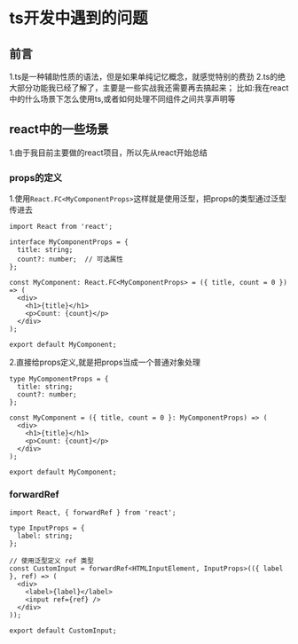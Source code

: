 # ts开发中遇到的问题

## 前言

  1.ts是一种辅助性质的语法，但是如果单纯记忆概念，就感觉特别的费劲
  2.ts的绝大部分功能我已经了解了，主要是一些实战我还需要再去搞起来；
    比如:我在react中的什么场景下怎么使用ts,或者如何处理不同组件之间共享声明等

## react中的一些场景

  1.由于我目前主要做的react项目，所以先从react开始总结

### props的定义

1.使用`React.FC<MyComponentProps>`这样就是使用泛型，把props的类型通过泛型传进去

```tsx
import React from 'react';

interface MyComponentProps = {
  title: string;
  count?: number;  // 可选属性
};

const MyComponent: React.FC<MyComponentProps> = ({ title, count = 0 }) => (
  <div>
    <h1>{title}</h1>
    <p>Count: {count}</p>
  </div>
);

export default MyComponent;

```

2.直接给props定义,就是把props当成一个普通对象处理

```tsx
type MyComponentProps = {
  title: string;
  count?: number;
};

const MyComponent = ({ title, count = 0 }: MyComponentProps) => (
  <div>
    <h1>{title}</h1>
    <p>Count: {count}</p>
  </div>
);

export default MyComponent;
```

### forwardRef

```tsx
import React, { forwardRef } from 'react';

type InputProps = {
  label: string;
};

// 使用泛型定义 ref 类型
const CustomInput = forwardRef<HTMLInputElement, InputProps>(({ label }, ref) => (
  <div>
    <label>{label}</label>
    <input ref={ref} />
  </div>
));

export default CustomInput;

```